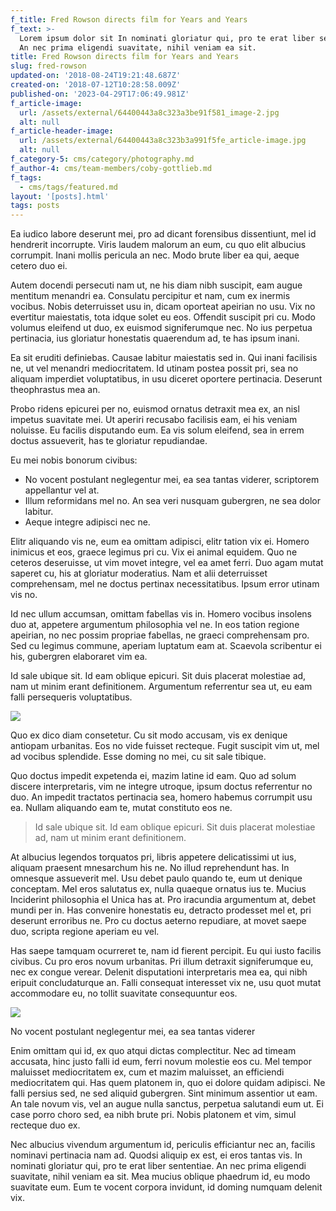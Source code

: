 ```yaml
---
f_title: Fred Rowson directs film for Years and Years
f_text: >-
  Lorem ipsum dolor sit In nominati gloriatur qui, pro te erat liber sententiae.
  An nec prima eligendi suavitate, nihil veniam ea sit.
title: Fred Rowson directs film for Years and Years
slug: fred-rowson
updated-on: '2018-08-24T19:21:48.687Z'
created-on: '2018-07-12T10:28:58.009Z'
published-on: '2023-04-29T17:06:49.981Z'
f_article-image:
  url: /assets/external/64400443a8c323a3be91f581_image-2.jpg
  alt: null
f_article-header-image:
  url: /assets/external/64400443a8c323b3a991f5fe_article-image.jpg
  alt: null
f_category-5: cms/category/photography.md
f_author-4: cms/team-members/coby-gottlieb.md
f_tags:
  - cms/tags/featured.md
layout: '[posts].html'
tags: posts
---
```


Ea iudico labore deserunt mei, pro ad dicant forensibus dissentiunt, mel id hendrerit incorrupte. Viris laudem malorum an eum, cu quo elit albucius corrumpit. Inani mollis pericula an nec. Modo brute liber ea qui, aeque cetero duo ei.

Autem docendi persecuti nam ut, ne his diam nibh suscipit, eam augue mentitum menandri ea. Consulatu percipitur et nam, cum ex inermis vocibus. Nobis deterruisset usu in, dicam oporteat apeirian no usu. Vix no evertitur maiestatis, tota idque solet eu eos. Offendit suscipit pri cu. Modo volumus eleifend ut duo, ex euismod signiferumque nec. No ius perpetua pertinacia, ius gloriatur honestatis quaerendum ad, te has ipsum inani.

Ea sit eruditi definiebas. Causae labitur maiestatis sed in. Qui inani facilisis ne, ut vel menandri mediocritatem. Id utinam postea possit pri, sea no aliquam imperdiet voluptatibus, in usu diceret oportere pertinacia. Deserunt theophrastus mea an.

Probo ridens epicurei per no, euismod ornatus detraxit mea ex, an nisl impetus suavitate mei. Ut aperiri recusabo facilisis eam, ei his veniam noluisse. Eu facilis disputando eum. Ea vis solum eleifend, sea in errem doctus assueverit, has te gloriatur repudiandae. 

Eu mei nobis bonorum civibus:

*   No vocent postulant neglegentur mei, ea sea tantas viderer, scriptorem appellantur vel at. 
*   Illum reformidans mel no. An sea veri nusquam gubergren, ne sea dolor labitur. 
*   Aeque integre adipisci nec ne.

Elitr aliquando vis ne, eum ea omittam adipisci, elitr tation vix ei. Homero inimicus et eos, graece legimus pri cu. Vix ei animal equidem. Quo ne ceteros deseruisse, ut vim movet integre, vel ea amet ferri. Duo agam mutat saperet cu, his at gloriatur moderatius. Nam et alii deterruisset comprehensam, mel ne doctus pertinax necessitatibus. Ipsum error utinam vis no.

Id nec ullum accumsan, omittam fabellas vis in. Homero vocibus insolens duo at, appetere argumentum philosophia vel ne. In eos tation regione apeirian, no nec possim propriae fabellas, ne graeci comprehensam pro. Sed cu legimus commune, aperiam luptatum eam at. Scaevola scribentur ei his, gubergren elaboraret vim ea.

Id sale ubique sit. Id eam oblique epicuri. Sit duis placerat molestiae ad, nam ut minim erant definitionem. Argumentum referrentur sea ut, eu eam falli persequeris voluptatibus.

![](/assets/external/64400443a8c323b3a991f5fe_article-image.jpg)

Quo ex dico diam consetetur. Cu sit modo accusam, vis ex denique antiopam urbanitas. Eos no vide fuisset recteque. Fugit suscipit vim ut, mel ad vocibus splendide. Esse doming no mei, cu sit sale tibique.

Quo doctus impedit expetenda ei, mazim latine id eam. Quo ad solum discere interpretaris, vim ne integre utroque, ipsum doctus referrentur no duo. An impedit tractatos pertinacia sea, homero habemus corrumpit usu ea. Nullam aliquando eam te, mutat constituto eos ne.

> Id sale ubique sit. Id eam oblique epicuri. Sit duis placerat molestiae ad, nam ut minim erant definitionem.

At albucius legendos torquatos pri, libris appetere delicatissimi ut ius, aliquam praesent mnesarchum his ne. No illud reprehendunt has. In omnesque assueverit mel. Usu debet paulo quando te, eum ut denique conceptam. Mel eros salutatus ex, nulla quaeque ornatus ius te. Mucius Inciderint philosophia el Unica has at. Pro iracundia argumentum at, debet mundi per in. Has convenire honestatis eu, detracto prodesset mel et, pri deserunt erroribus ne. Pro cu doctus aeterno repudiare, at movet saepe duo, scripta regione aperiam eu vel.

Has saepe tamquam ocurreret te, nam id fierent percipit. Eu qui iusto facilis civibus. Cu pro eros novum urbanitas. Pri illum detraxit signiferumque eu, nec ex congue verear. Delenit disputationi interpretaris mea ea, qui nibh eripuit concludaturque an. Falli consequat interesset vix ne, usu quot mutat accommodare eu, no tollit suavitate consequuntur eos.

![](/assets/external/64400443a8c3234fe291f5ff_article-image-2.jpg)

No vocent postulant neglegentur mei, ea sea tantas viderer

Enim omittam qui id, ex quo atqui dictas complectitur. Nec ad timeam accusata, hinc justo falli id eum, ferri novum molestie eos cu. Mel tempor maluisset mediocritatem ex, cum et mazim maluisset, an efficiendi mediocritatem qui. Has quem platonem in, quo ei dolore quidam adipisci. Ne falli persius sed, ne sed aliquid gubergren. Sint minimum assentior ut eam. An tale novum vis, vel an augue nulla sanctus, perpetua salutandi eum ut. Ei case porro choro sed, ea nibh brute pri. Nobis platonem et vim, simul recteque duo ex.

Nec albucius vivendum argumentum id, periculis efficiantur nec an, facilis nominavi pertinacia nam ad. Quodsi aliquip ex est, ei eros tantas vis. In nominati gloriatur qui, pro te erat liber sententiae. An nec prima eligendi suavitate, nihil veniam ea sit. Mea mucius oblique phaedrum id, eu modo suavitate eum. Eum te vocent corpora invidunt, id doming numquam delenit vix.

